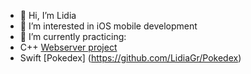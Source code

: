 - 👋 Hi, I’m Lidia
- 👀 I’m interested in iOS mobile development
- 🌱 I’m currently practicing:
-  C++ [Webserver project](https://github.com/LidiaGr/Webserver)
-  Swift [Pokedex] (https://github.com/LidiaGr/Pokedex)

<!---
LidiaGr/LidiaGr is a ✨ special ✨ repository because its `README.md` (this file) appears on your GitHub profile.
You can click the Preview link to take a look at your changes.
--->
